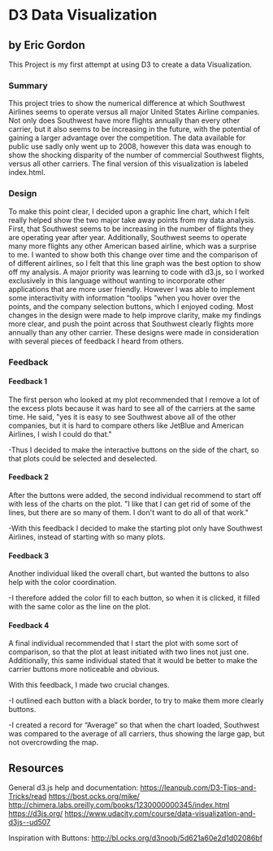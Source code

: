# D3 Data Visualization 
## by Eric Gordon
This Project is my first attempt at using D3 to create a data Visualization. 

### Summary 
This project tries to show the numerical difference at which Southwest Airlines seems to operate versus all major United States 
Airline companies. Not only does Southwest have more flights annually than every other carrier, but it also seems to be increasing 
in the future, with the potential of gaining a larger advantage over the competition. The data available for public use sadly 
only went up to 2008, however this data was enough to show the shocking disparity of the number of commercial Southwest flights,
versus all other carriers. The final version of this visualization is labeled index.html.

### Design 
To make this point clear, I decided upon a graphic line chart, which I felt really helped show the two major take away points
from my data analysis. First, that Southwest seems to be increasing in the number of flights they are operating year after year. 
Additionally, Southwest seems to operate many more flights any other American based airline, which was a surprise to me. I wanted to 
show both this change over time and the comparison of of different airlines, so I felt that this line graph was the best option to 
show off my analysis. A major priority was learning to code with d3.js, so I worked exclusively in this language without wanting to 
incorporate other applications that are more user friendly. However I was able to implement some interactivity with information 
“toolips ”when you hover over the points, and the company selection buttons, which I enjoyed coding. Most changes in the design were
made to help improve clarity, make my findings more clear, and push the point across that Southwest clearly flights more annually
than any other carrier. These designs were made in consideration with several pieces of feedback I heard from others.

### Feedback 
#### Feedback 1
The first person who looked at my plot recommended that I remove a lot of the excess plots because it was hard to see all of the carriers at the same time. He said, "yes it is easy to see Southwest above all of the other companies, but it is hard to compare others like JetBlue and American Airlines, I wish I could do that." 

-Thus I decided to make the interactive buttons on the side of the chart, so that plots could be selected and deselected.
#### Feedback 2
After the buttons were added, the second individual recommend to start off with less of the 
charts on the plot. "I like that I can get rid of some of the lines, but there are so many of them. I don't want to do all of that work."

-With this feedback I decided to make the starting plot only have Southwest Airlines, instead of starting with so many plots.

#### Feedback 3
Another individual liked the overall chart, but wanted the buttons to also help with the color coordination. 

-I therefore added the color fill to each button, so when it is clicked, it filled with the same color as the line on the plot. 

#### Feedback 4
A final individual recommended that I start the plot with some sort of comparison, so that the plot at least initiated with two lines not just one. Additionally, this same individual stated that it would be better to make the carrier buttons more noticeable and obvious.  


With this feedback, I made two crucial changes. 

-I outlined each button with a black border, to try to make them more clearly buttons. 

-I created a record for “Average” so that when the chart loaded, Southwest was compared to the average of all carriers, thus showing the large gap, but not overcrowding the map. 

## Resources 
General d3.js help and documentation: 
https://leanpub.com/D3-Tips-and-Tricks/read
https://bost.ocks.org/mike/ 
http://chimera.labs.oreilly.com/books/1230000000345/index.html 
https://d3js.org/
https://www.udacity.com/course/data-visualization-and-d3js--ud507

Inspiration with Buttons:
http://bl.ocks.org/d3noob/5d621a60e2d1d02086bf

